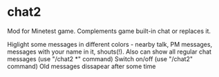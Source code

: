 # chat2
Mod for  Minetest game. Complements game built-in chat or replaces it.

Higlight some messages in different colors - nearby talk, PM messages, messages with your name in it, shouts(!).
Also can show all regular chat messages (use "/chat2 *" command)
Switch on/off (use "/chat2" command)
Old messages dissapear after some time

